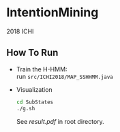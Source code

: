 # IntentionMining
2018 ICHI 


## How To Run  
+ Train the H-HMM:  
  run `src/ICHI2018/MAP_SSHHMM.java`  

+ Visualization
  ```bash
  cd SubStates
  ./g.sh  
  ```

  See *result.pdf* in root directory.

